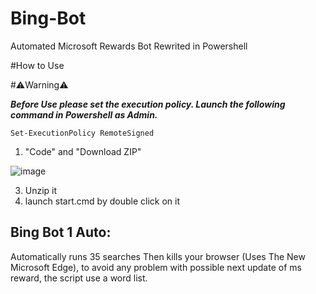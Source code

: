 # Bing-Bot
Automated Microsoft Rewards Bot Rewrited in Powershell

#How to Use

#⚠️Warning⚠️
  
  _**Before Use please set the execution policy.
  Launch the following command in Powershell as Admin.**_
  
  `Set-ExecutionPolicy RemoteSigned`

1. "Code" and "Download ZIP"


![image](https://github.com/Ludo-code/Powershell-Bing-Bot/assets/56892223/72dba9e1-d7d9-4088-a294-f4371c21b0a2)



3. Unzip it
4. launch start.cmd by double click on it


## Bing Bot 1 Auto:
Automatically runs 35 searches Then kills your browser (Uses The New Microsoft Edge), to avoid any problem with possible next update of ms reward, the script use a word list.
